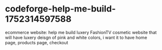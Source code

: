 # codeforge-help-me-build-1752314597588
ecommerce website: help me build luxery FashionTV cosmetic website that will have luxery deisgn of pink and white colors, i want it to have home page, products page, checkout

